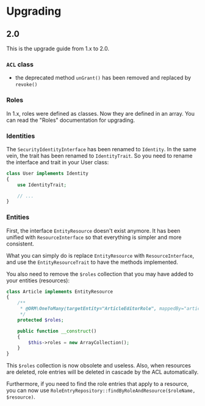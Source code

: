 # Upgrading

## 2.0

This is the upgrade guide from 1.x to 2.0.

### `ACL` class

- the deprecated method `unGrant()` has been removed and replaced by `revoke()`

### Roles

In 1.x, roles were defined as classes. Now they are defined in an array. You can read the "Roles" documentation
for upgrading.

### Identities

The `SecurityIdentityInterface` has been renamed to `Identity`. In the same vein, the trait has been
renamed to `IdentityTrait`. So you need to rename the interface and trait in your User class:

```php
class User implements Identity
{
    use IdentityTrait;

    // ...
}
```

### Entities

First, the interface `EntityResource` doesn't exist anymore. It has been unified with `ResourceInterface`
so that everything is simpler and more consistent.

What you can simply do is replace `EntityResource` with `ResourceInterface`, and use the
`EntityResourceTrait` to have the methods implemented.

You also need to remove the `$roles` collection that you may have added to your entities (resources):

```php
class Article implements EntityResource
{
    /**
     * @ORM\OneToMany(targetEntity="ArticleEditorRole", mappedBy="article", cascade={"remove"})
     */
    protected $roles;

    public function __construct()
    {
        $this->roles = new ArrayCollection();
    }
}
```

This `$roles` collection is now obsolete and useless. Also, when resources are deleted, role entries will
be deleted in cascade by the ACL automatically.

Furthermore, if you need to find the role entries that apply to a resource, you can now use
`RoleEntryRepository::findByRoleAndResource($roleName, $resource)`.
